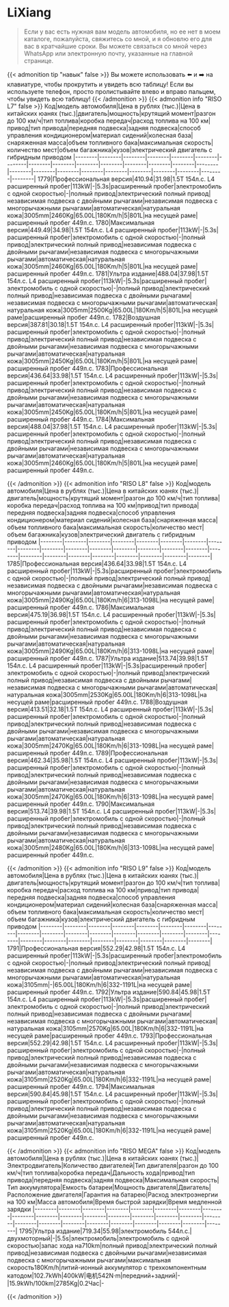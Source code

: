 # LiXiang

>Если у вас есть нужная вам модель автомобиля, но ее нет в моем каталоге, пожалуйста, свяжитесь со мной, и я обновлю его для вас в кратчайшие сроки. Вы можете связаться со мной через WhatsApp или электронную почту, указанные на главной странице.

{{< admonition tip "навык" false >}}
Вы можете использовать ⬅️ и ➡️ на клавиатуре, чтобы прокрутить и увидеть всю таблицу! Если вы используете телефон, просто пролистывайте влево и вправо пальцем, чтобы увидеть всю таблицу!
{{< /admonition >}}
{{< admonition info "RISO L7" false >}}
Код|модель автомобиля|Цена в рублях (тыс.)|Цена в китайских юанях (тыс.)|двигатель|мощность|крутящий момент|разгон до 100 км/ч|тип топлива|коробка передач|расход топлива на 100 км|привод|тип привода|передняя подвеска|задняя подвеска|способ управления кондиционером|материал сидений|колесная база|снаряженная масса|объем топливного бака|максимальная скорость|количество мест|объем багажника|кузов|электрический двигатель с гибридным приводом
|--------|--------|--------|--------|--------|--------|--------|--------|--------|--------|--------|--------|--------|--------|--------|--------|--------|--------|--------|--------|--------|--------|--------|--------|--------|
1779|Профессиональная версия|410.94|31.98|1.5T 154л.с. L4 расширенный пробег|113kW|-|5.3s|расширенный пробег|электромобиль с одной скоростью|-|полный привод|электрический полный привод|независимая подвеска с двойными рычагами|независимая подвеска с многорычажными рычагами|автоматическая|натуральная кожа|3005mm|2460Kg|65.00L|180Km/h|5|801L|на несущей раме|расширенный пробег 449л.с.
1780|Максимальная версия|449.49|34.98|1.5T 154л.с. L4 расширенный пробег|113kW|-|5.3s|расширенный пробег|электромобиль с одной скоростью|-|полный привод|электрический полный привод|независимая подвеска с двойными рычагами|независимая подвеска с многорычажными рычагами|автоматическая|натуральная кожа|3005mm|2460Kg|65.00L|180Km/h|5|801L|на несущей раме|расширенный пробег 449л.с.
1781|Ультра издание|488.04|37.98|1.5T 154л.с. L4 расширенный пробег|113kW|-|5.3s|расширенный пробег|электромобиль с одной скоростью|-|полный привод|электрический полный привод|независимая подвеска с двойными рычагами|независимая подвеска с многорычажными рычагами|автоматическая|натуральная кожа|3005mm|2500Kg|65.00L|180Km/h|5|801L|на несущей раме|расширенный пробег 449л.с.
1782|Воздушная версия|387.81|30.18|1.5T 154л.с. L4 расширенный пробег|113kW|-|5.3s|расширенный пробег|электромобиль с одной скоростью|-|полный привод|электрический полный привод|независимая подвеска с двойными рычагами|независимая подвеска с многорычажными рычагами|автоматическая|натуральная кожа|3005mm|2450Kg|65.00L|180Km/h|5|801L|на несущей раме|расширенный пробег 449л.с.
1783|Профессиональная версия|436.64|33.98|1.5T 154л.с. L4 расширенный пробег|113kW|-|5.3s|расширенный пробег|электромобиль с одной скоростью|-|полный привод|электрический полный привод|независимая подвеска с двойными рычагами|независимая подвеска с многорычажными рычагами|автоматическая|натуральная кожа|3005mm|2450Kg|65.00L|180Km/h|5|801L|на несущей раме|расширенный пробег 449л.с.
1784|Максимальная версия|488.04|37.98|1.5T 154л.с. L4 расширенный пробег|113kW|-|5.3s|расширенный пробег|электромобиль с одной скоростью|-|полный привод|электрический полный привод|независимая подвеска с двойными рычагами|независимая подвеска с многорычажными рычагами|автоматическая|натуральная кожа|3005mm|2460Kg|65.00L|180Km/h|5|801L|на несущей раме|расширенный пробег 449л.с.

{{< /admonition >}}
{{< admonition info "RISO L8" false >}}
Код|модель автомобиля|Цена в рублях (тыс.)|Цена в китайских юанях (тыс.)|двигатель|мощность|крутящий момент|разгон до 100 км/ч|тип топлива|коробка передач|расход топлива на 100 км|привод|тип привода|передняя подвеска|задняя подвеска|способ управления кондиционером|материал сидений|колесная база|снаряженная масса|объем топливного бака|максимальная скорость|количество мест|объем багажника|кузов|электрический двигатель с гибридным приводом
|--------|--------|--------|--------|--------|--------|--------|--------|--------|--------|--------|--------|--------|--------|--------|--------|--------|--------|--------|--------|--------|--------|--------|--------|--------|
1785|Профессиональная версия|436.64|33.98|1.5T 154л.с. L4 расширенный пробег|113kW|-|5.3s|расширенный пробег|электромобиль с одной скоростью|-|полный привод|электрический полный привод|независимая подвеска с двойными рычагами|независимая подвеска с многорычажными рычагами|автоматическая|натуральная кожа|3005mm|2490Kg|65.00L|180Km/h|6|313-1098L|на несущей раме|расширенный пробег 449л.с.
1786|Максимальная версия|475.19|36.98|1.5T 154л.с. L4 расширенный пробег|113kW|-|5.3s|расширенный пробег|электромобиль с одной скоростью|-|полный привод|электрический полный привод|независимая подвеска с двойными рычагами|независимая подвеска с многорычажными рычагами|автоматическая|натуральная кожа|3005mm|2490Kg|65.00L|180Km/h|6|313-1098L|на несущей раме|расширенный пробег 449л.с.
1787|Ультра издание|513.74|39.98|1.5T 154л.с. L4 расширенный пробег|113kW|-|5.3s|расширенный пробег|электромобиль с одной скоростью|-|полный привод|электрический полный привод|независимая подвеска с двойными рычагами|независимая подвеска с многорычажными рычагами|автоматическая|натуральная кожа|3005mm|2530Kg|65.00L|180Km/h|6|313-1098L|на несущей раме|расширенный пробег 449л.с.
1788|Воздушная версия|413.51|32.18|1.5T 154л.с. L4 расширенный пробег|113kW|-|5.3s|расширенный пробег|электромобиль с одной скоростью|-|полный привод|электрический полный привод|независимая подвеска с двойными рычагами|независимая подвеска с многорычажными рычагами|автоматическая|натуральная кожа|3005mm|2470Kg|65.00L|180Km/h|6|313-1098L|на несущей раме|расширенный пробег 449л.с.
1789|Профессиональная версия|462.34|35.98|1.5T 154л.с. L4 расширенный пробег|113kW|-|5.3s|расширенный пробег|электромобиль с одной скоростью|-|полный привод|электрический полный привод|независимая подвеска с двойными рычагами|независимая подвеска с многорычажными рычагами|автоматическая|натуральная кожа|3005mm|2470Kg|65.00L|180Km/h|6|313-1098L|на несущей раме|расширенный пробег 449л.с.
1790|Максимальная версия|513.74|39.98|1.5T 154л.с. L4 расширенный пробег|113kW|-|5.3s|расширенный пробег|электромобиль с одной скоростью|-|полный привод|электрический полный привод|независимая подвеска с двойными рычагами|независимая подвеска с многорычажными рычагами|автоматическая|натуральная кожа|3005mm|2480Kg|65.00L|180Km/h|6|313-1098L|на несущей раме|расширенный пробег 449л.с.

{{< /admonition >}}
{{< admonition info "RISO L9" false >}}
Код|модель автомобиля|Цена в рублях (тыс.)|Цена в китайских юанях (тыс.)|двигатель|мощность|крутящий момент|разгон до 100 км/ч|тип топлива|коробка передач|расход топлива на 100 км|привод|тип привода|передняя подвеска|задняя подвеска|способ управления кондиционером|материал сидений|колесная база|снаряженная масса|объем топливного бака|максимальная скорость|количество мест|объем багажника|кузов|электрический двигатель с гибридным приводом
|--------|--------|--------|--------|--------|--------|--------|--------|--------|--------|--------|--------|--------|--------|--------|--------|--------|--------|--------|--------|--------|--------|--------|--------|--------|
1791|Профессиональная версия|552.29|42.98|1.5T 154л.с. L4 расширенный пробег|113kW|-|5.3s|расширенный пробег|электромобиль с одной скоростью|-|полный привод|электрический полный привод|независимая подвеска с двойными рычагами|независимая подвеска с многорычажными рычагами|автоматическая|натуральная кожа|3105mm|-|65.00L|180Km/h|6|332-1191L|на несущей раме|расширенный пробег 449л.с.
1792|Ультра издание|590.84|45.98|1.5T 154л.с. L4 расширенный пробег|113kW|-|5.3s|расширенный пробег|электромобиль с одной скоростью|-|полный привод|электрический полный привод|независимая подвеска с двойными рычагами|независимая подвеска с многорычажными рычагами|автоматическая|натуральная кожа|3105mm|2570Kg|65.00L|180Km/h|6|332-1191L|на несущей раме|расширенный пробег 449л.с.
1793|Профессиональная версия|552.29|42.98|1.5T 154л.с. L4 расширенный пробег|113kW|-|5.3s|расширенный пробег|электромобиль с одной скоростью|-|полный привод|электрический полный привод|независимая подвеска с двойными рычагами|независимая подвеска с многорычажными рычагами|автоматическая|натуральная кожа|3105mm|2520Kg|65.00L|180Km/h|6|332-1191L|на несущей раме|расширенный пробег 449л.с.
1794|Максимальная версия|590.84|45.98|1.5T 154л.с. L4 расширенный пробег|113kW|-|5.3s|расширенный пробег|электромобиль с одной скоростью|-|полный привод|электрический полный привод|независимая подвеска с двойными рычагами|независимая подвеска с многорычажными рычагами|автоматическая|натуральная кожа|3105mm|2520Kg|65.00L|180Km/h|6|332-1191L|на несущей раме|расширенный пробег 449л.с.

{{< /admonition >}}
{{< admonition info "RISO MEGA" false >}}
Код|модель автомобиля|Цена в рублях (тыс.)|Цена в китайских юанях (тыс.)|Электродвигатель|Количество двигателей|Тип двигателя|разгон до 100 км/ч|тип топлива|коробка передач|Дальность хода|привод|тип привода|передняя подвеска|задняя подвеска|Максимальная скорость|Тип аккумулятора|Емкость батареи|Мощность двигателя|Двигатель|Расположение двигателя|Гарантия на батарею|Расход электроэнергии на 100 км|Масса автомобиля|Время быстрой зарядки|Время медленной зарядки
|--------|--------|--------|--------|--------|--------|--------|--------|--------|--------|--------|--------|--------|--------|--------|--------|--------|--------|--------|--------|--------|--------|--------|--------|--------|--------|
1795|Ультра издание|719.34|55.98|электромобиль 544л.с.|двухмоторный|-|5.5s|электромобиль|электромобиль с одной скоростью|запас хода на710km|полный привод|электрический полный привод|независимая подвеска с двойными рычагами|независимая подвеска с многорычажными рычагами|максимальная скорость180Km/h|литий-ионный аккумулятор с трехкомпонентным катодом|102.7kWh|400kW|电机542N·m|передний+задний|-|15.9kWh/100km|2785Kg|0.2Час|-

{{< /admonition >}}
